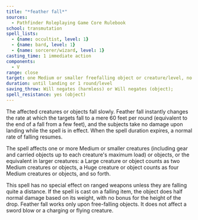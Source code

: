```yaml
---
title: "*feather fall*"
sources:
  - Pathfinder Roleplaying Game Core Rulebook
school: transmutation
spell_lists:
  - {name: occultist, level: 1}
  - {name: bard, level: 1}
  - {name: sorcerer/wizard, level: 1}
casting_time: 1 immediate action
components:
  - V
range: close
target: one Medium or smaller freefalling object or creature/level, no two of which may be more than 20 ft. apart
duration: until landing or 1 round/level
saving_throw: Will negates (harmless) or Will negates (object);
spell_resistance: yes (object)
---
```


The affected creatures or objects fall slowly. Feather fall instantly changes the rate at which the targets fall to a mere 60 feet per round (equivalent to the end of a fall from a few feet), and the subjects take no damage upon landing while the spell is in effect. When the spell duration expires, a normal rate of falling resumes.

The spell affects one or more Medium or smaller creatures (including gear and carried objects up to each creature's maximum load) or objects, or the equivalent in larger creatures: a Large creature or object counts as two Medium creatures or objects, a Huge creature or object counts as four Medium creatures or objects, and so forth.

This spell has no special effect on ranged weapons unless they are falling quite a distance. If the spell is cast on a falling item, the object does half normal damage based on its weight, with no bonus for the height of the drop.
Feather fall works only upon free-falling objects. It does not affect a sword blow or a charging or flying creature.

